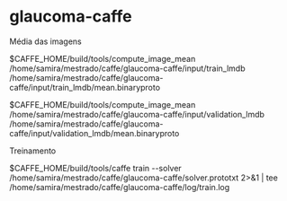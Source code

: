 # glaucoma-caffe

Média das imagens

$CAFFE_HOME/build/tools/compute_image_mean /home/samira/mestrado/caffe/glaucoma-caffe/input/train_lmdb /home/samira/mestrado/caffe/glaucoma-caffe/input/train_lmdb/mean.binaryproto

$CAFFE_HOME/build/tools/compute_image_mean /home/samira/mestrado/caffe/glaucoma-caffe/input/validation_lmdb /home/samira/mestrado/caffe/glaucoma-caffe/input/validation_lmdb/mean.binaryproto

Treinamento

$CAFFE_HOME/build/tools/caffe train --solver /home/samira/mestrado/caffe/glaucoma-caffe/solver.prototxt 2>&1 | tee /home/samira/mestrado/caffe/glaucoma-caffe/log/train.log